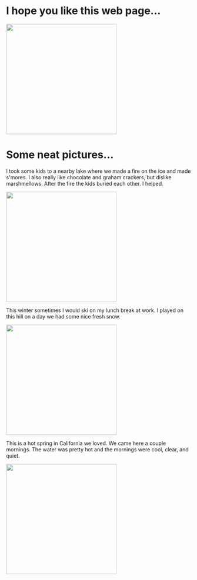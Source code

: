 # I hope you like this web page...
<img src=https://user-images.githubusercontent.com/80181083/110267478-81cce980-7f85-11eb-89ef-76147ab83b52.jpg width="300">

# Some neat pictures...

I took some kids to a nearby lake where we made a fire on the ice and made s'mores. I also really like chocolate and graham crackers, but dislike marshmellows. After the fire the kids buried each other. I helped.

<img src=https://user-images.githubusercontent.com/80181083/110267552-ae810100-7f85-11eb-9cad-24c076580a62.jpg width="300">

This winter sometimes I would ski on my lunch break at work. I played on this hill on a day we had some nice fresh snow.

<img src=https://user-images.githubusercontent.com/80181083/110267063-ac6a7280-7f84-11eb-8190-aae28772a39e.jpg width="300">


This is a hot spring in California we loved. We came here a couple mornings. The water was pretty hot and the mornings were cool, clear, and quiet.

<img src=https://user-images.githubusercontent.com/80181083/110270065-a2e40900-7f8a-11eb-9628-58cfa59ffb0e.jpg width="300">
